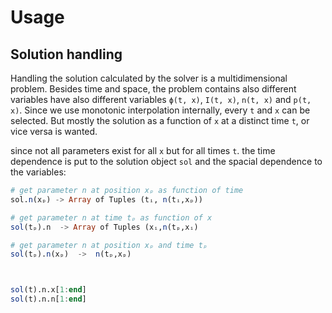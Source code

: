 # Usage
## Solution handling
Handling the solution calculated by the solver is a multidimensional problem. Besides time and space, the problem contains also different variables have also different variables `ϕ(t, x)`, `I(t, x)`, `n(t, x)` and `p(t, x)`. Since we use monotonic interpolation internally, every `t` and `x` can be selected. But mostly the solution as a function of `x` at a distinct time `t`, or vice versa is wanted.

since not all parameters exist for all `x` but for all times `t`. the time dependence is put to the solution object `sol` and the spacial dependence to the variables:

```julia
# get parameter n at position xₚ as function of time
sol.n(xₚ) -> Array of Tuples (tᵢ, n(tᵢ,xₚ))

# get parameter n at time tₚ as function of x
sol(tₚ).n  -> Array of Tuples (xᵢ,n(tₚ,xᵢ)

# get parameter n at position xₚ and time tₚ
sol(tₚ).n(xₚ)  ->  n(tₚ,xₚ)



sol(t).n.x[1:end]
sol(t).n.n[1:end]

```
